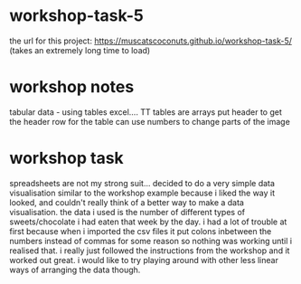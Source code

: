 # workshop-task-5
the url for this project: https://muscatscoconuts.github.io/workshop-task-5/
(takes an extremely long time to load)
# workshop notes
tabular data - using tables
excel…. TT
tables are arrays
put header to get the header row for the table
can use numbers to change parts of the image
# workshop task
spreadsheets are not my strong suit... decided to do a very simple data visualisation similar to the workshop example because i liked the way it looked, and couldn't really think of a better way to make a data visualisation. the data i used is the number of different types of sweets/chocolate i had eaten that week by the day. i had a lot of trouble at first because when i imported the csv files it put colons inbetween the numbers instead of commas for some reason so nothing was working until i realised that. i really just followed the instructions from the workshop and it worked out great. i would like to try playing around with other less linear ways of arranging the data though.
